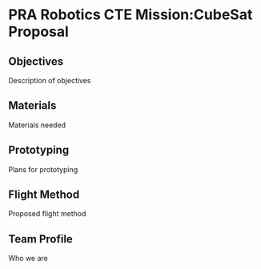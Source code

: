 # PRA Robotics CTE Mission:CubeSat Proposal

## Objectives
Description of objectives

## Materials
Materials needed

## Prototyping
Plans for prototyping

## Flight Method
Proposed flight method

## Team Profile
Who we are

